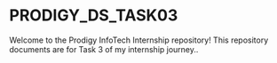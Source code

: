 # PRODIGY_DS_TASK03
Welcome to the Prodigy InfoTech Internship repository! This repository documents are for Task 3 of my internship journey.. 
